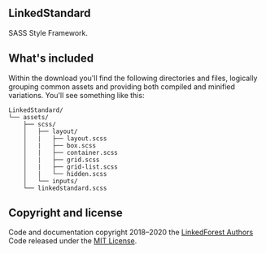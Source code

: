 ## LinkedStandard

SASS Style Framework.

## What's included

Within the download you'll find the following directories and files, logically grouping common assets and providing both compiled and minified variations. You'll see something like this:

```text
LinkedStandard/
└── assets/
    ├── scss/
    │   ├── layout/
    │   |   ├── layout.scss
    │   |   ├── box.scss
    │   |   ├── container.scss
    │   |   ├── grid.scss
    │   |   ├── grid-list.scss
    │   |   └── hidden.scss
    │   └── inputs/
    └── linkedstandard.scss
```

## Copyright and license

Code and documentation copyright 2018–2020 the [LinkedForest Authors](https://linkedforest.com/) Code released under the [MIT License](https://github.com/LinkedForest/LinkedStandard/blob/master/LICENSE).
